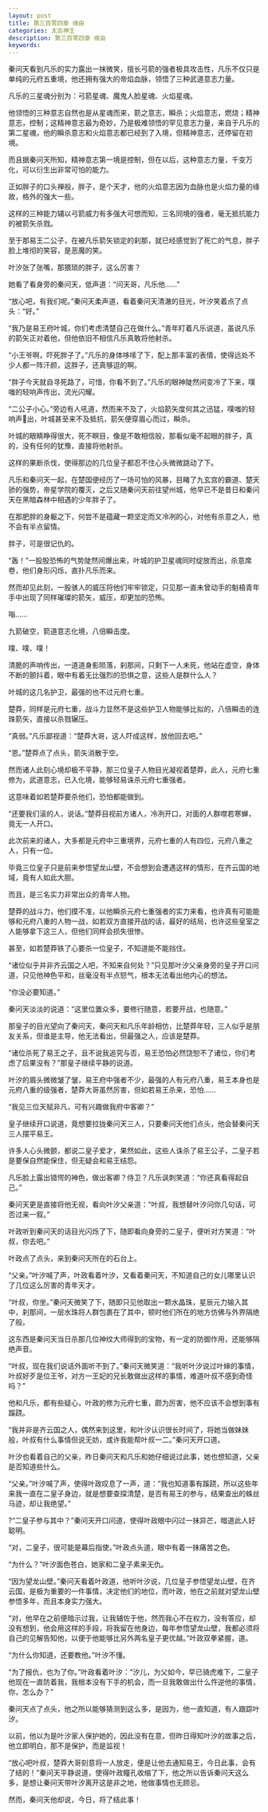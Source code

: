 ```yaml
---
layout: post
title: 第三百零四章 缘由
categories: 太古神王
description: 第三百零四章 缘由
keywords:
---
```


秦问天看到凡乐的实力露出一抹微笑，擅长弓箭的强者极具攻击性，凡乐不仅只是单纯的元府五重境，他还拥有强大的帝焰血脉，领悟了三种武道意志力量。

凡乐的三星魂分别为：弓箭星魂、魔鬼人脸星魂、火焰星魂。

他领悟的三种意志自然也是从星魂而来，箭之意志，瞬杀；火焰意志，燃烧；精神意志，控制；这精神意志最为奇妙，乃是极难领悟的罕见意志力量，来自于凡乐的第二星魂，他的瞬杀意志和火焰意志都已经到了入境，但精神意志，还停留在初境。

而且据秦问天所知，精神意志第一境是控制，但在以后，这种意志力量，千变万化，可以衍生出非常可怕的能力。

正如胖子的口头禅般，胖子，是个天才，他的火焰意志因为血脉也是火焰力量的缘故，格外的强大一些。

这样的三种能力辅以弓箭威力有多强大可想而知，三名同境的强者，毫无抵抗能力的被箭矢杀戮。

至于那易王二公子，在被凡乐箭矢锁定的刹那，就已经感觉到了死亡的气息，胖子脸上堆彻的笑容，是恶魔的笑。

叶汐张了张嘴，那猥琐的胖子，这么厉害？

她看了看身旁的秦问天，低声道：“问天哥，凡乐他……”

“放心吧，有我们呢。”秦问天柔声道，看着秦问天清澈的目光，叶汐笑着点了点头：“好。”

“我乃是易王府叶城，你们考虑清楚自己在做什么。”青年盯着凡乐说道，虽说凡乐的箭矢正对着他，但他依旧不相信凡乐真敢将他射杀。

“小王爷啊，吓死胖子了。”凡乐的身体哆嗦了下，配上那丰富的表情，使得远处不少人都一阵汗颜，这胖子，还真够逗的啊。

“胖子今天就自寻死路了，可惜，你看不到了。”凡乐的眼神陡然间变冷了下来，噗嗤的轻响声传出，流光闪耀。

“二公子小心。”旁边有人吼道，然而来不及了，火焰箭矢度何其之迅猛，噗嗤的轻响声出，叶城甚至来不及抵抗，箭矢便穿眉心而过，瞬杀。

叶城的眼睛睁得很大，死不瞑目，像是不敢相信般，那看似毫不起眼的胖子，真的，没有任何的犹豫，直接将他射杀。

这样的果断杀伐，使得那边的几位皇子都忍不住心头微微跳动了下。

凡乐和秦问天一起，在楚国便经历了一场可怕的风暴，目睹了九玄宫的霸道、楚天骄的强势，帝星学院的覆灭，之后又随秦问天前往望州城，他早已不是昔日和秦问天在黑暗森林中相遇的少年胖子了。

在那肥胖的身躯之下，何尝不是蕴藏一颗坚定而又冷冽的心，对他有杀意之人，他不会有半点留情。

胖子，可是很记仇的。

“轰！”一股股恐怖的气势陡然间爆出来，叶城的护卫星魂同时绽放而出，杀意席卷，他们身形闪烁，直扑凡乐而来。

然而却见此刻，一股骇人的威压将他们牢牢锁定，只见那一直未曾动手的魁梧青年手中出现了同样璀璨的箭矢，威压，却更加的恐怖。

嗡……

九箭破空，箭道意志化境，八倍瞬击度。

噗、噗、噗！

清脆的声响传出，一道道身影陨落，刹那间，只剩下一人未死，他站在虚空，身体不断的颤抖着，眼中有着无比强烈的恐惧之意，这些人是群什么人？

叶城的这几名护卫，最强的也不过元府七重。

楚莽，同样是元府七重，战斗力显然不是这些护卫人物能够比拟的，八倍瞬击的连珠箭矢，直接以杀戮辗压。

“真弱。”凡乐鄙视道：“楚莽大哥，这人吓成这样，放他回去吧。”

“恩。”楚莽点了点头，箭矢消散于空。

然而诸人此刻心境却极不平静，那三位皇子人物目光凝视着楚莽，此人，元府七重修为，武道意志，已入化境，能够轻易诛杀元府七重强者。

这意味着如若楚莽要杀他们，恐怕都能做到。

“还要我们滚的人，说话。”楚莽目视前方诸人，冷冽开口，对面的人群噤若寒蝉，竟无一人开口。

此次前来的诸人，大多都是元府中三重境界，元府七重的人有四位，元府八重之人，只有一位。

毕竟三位皇子只是前来参悟望龙山壁，不会想到会遭遇这样的情形，在齐云国的地域，竟有人如此大胆。

而且，是三名实力非常出众的青年人物。

楚莽的战斗力，他们摸不准，以他瞬杀元府七重强者的实力来看，也许真有可能能够和元府八重的人物一战，如若双方直接开战的话，最好的结局，也许这些皇室之人能够拿下这三人，但他们同样会损失很惨。

甚至，如若楚莽铁了心要杀一位皇子，不知道能不能挡住。

“诸位似乎并非齐云国之人吧，不知来自何处？”只见那叶汐父亲身旁的皇子开口问道，只见他神色平和，丝毫没有半点怒气，根本无法看出他内心的想法。

“你没必要知道。”

秦问天淡淡的说道：“这里位置众多，要修行随意，若要开战，也随意。”

那皇子的目光望向了秦问天，秦问天和凡乐年龄相仿，比楚莽年轻，三人似乎是朋友关系，但谁是主导，他无法看出，但最强之人，应该是楚莽。

“诸位杀死了易王之子，且不说我追究与否，易王恐怕必然饶恕不了诸位，你们考虑了后果没有？”那皇子继续平静的说道。

叶汐的眉头微微皱了皱，易王府中强者不少，最强的人有元府八重，易王本身也是元府八重的级强者，楚莽大哥虽然厉害，但如若易王杀来，恐怕……

“我见三位天赋非凡，可有兴趣做我府中客卿？”

皇子继续开口说道，竟想要拉拢秦问天三人，只要秦问天他们点头，他会替秦问天三人摆平易王。

许多人心头微颤，都说二皇子爱才，果然如此，这些人诛杀了易王公子，二皇子若是要保自然能保住，但无疑会和易王结怨。

凡乐脸上露出错愕的神色，做出客卿？侍卫？凡乐讽刺笑道：“你还真看得起自己。”

秦问天更是直接将他无视，看向叶汐父亲道：“叶叔，我想替叶汐问你几句话，可否过来一叙。”

叶政听到秦问天的话目光闪烁了下，随即看向身旁的二皇子，便听对方笑道：“叶叔，你去吧。”

叶政点了点头，来到秦问天所在的石台上。

“父亲。”叶汐喊了声，叶政看着叶汐，又看着秦问天，不知道自己的女儿哪里认识了几位这么厉害的青年天才。

“叶叔，你坐。”秦问天微笑了下，随即只见他取出一颗水晶珠，星辰元力输入其中，刹那间，一层水珠将人群包裹在了其中，顿时他们所在的地方仿佛与外界隔绝了般。

这东西是秦问天当日杀那几位神纹大师得到的宝物，有一定的防御作用，还能够隔绝声音。

“叶叔，现在我们说话外面听不到了。”秦问天微笑道：“我听叶汐说过叶婶的事情，叶叔好歹是位王爷，对方一王妃的兄长敢做出这样的事情，难道叶叔不感到奇怪吗？”

他和凡乐，都有些疑心，叶政的修为元府七重，颇为厉害，他不应该不会想到事有蹊跷。

“我并非是齐云国之人，偶然来到这里，和叶汐认识很长时间了，将她当做妹妹般，叶叔有什么事情但说无妨，或许我能帮叶叔一二。”秦问天开口道。

叶汐也看着自己的父亲，昨日秦问天和凡乐和她仔细说过此事，她也想知道，父亲是否知道些什么。

“父亲。”叶汐喊了声，使得叶政叹息了一声，道：“我也知道事有蹊跷，所以这些年来我一直在二皇子身边，就是想要查探清楚，是否有易王的参与，结果查出的蛛丝马迹，却让我绝望。”

?“二皇子参与其中？”秦问天开口问道，使得叶政眼中闪过一抹异芒，暗道此人好聪明。

“对，二皇子，很可能是幕后指使。”叶政点头道，眼中有着一抹痛苦之色。

“为什么？”叶汐面色苍白，她家和二皇子素来无仇。

“因为望龙山壁。”秦问天看着叶政道，他听叶汐说，几位皇子参悟望龙山壁，在齐云国，是极为重要的一件事情，决定他们的地位，而叶政，他在之前就对望龙山壁参悟多年，而且本身实力强大。

“对，他早在之前便暗示过我，让我辅佐于他，然而我心不在权力，没有答应，却没有想到，他会用这样的手段，将我留在他身边，每年参悟望龙山壁，我都必须将自己的见解告知他，以便于他能够比另外两名皇子更优越。”叶政双拳紧握，道。

“为什么你知道，还要教他。”叶汐不懂。

“为了报仇，也为了你。”叶政看着叶汐：“汐儿，为父如今，早已骑虎难下，二皇子他现在一直防着我，我根本没有下手的机会，而一旦我敢做出什么忤逆他的事情，你，怎么办？”

秦问天点了点头，他之所以能够猜测到这么多，是因为，他一直知道，有人跟踪叶汐。

以前，他以为是叶汐家人保护她的，因此没有在意，但昨日得知叶汐的故事之后，他立即明白，那不是保护，而是监视！

“放心吧叶叔，楚莽大哥刻意将一人放走，便是让他去通知易王，今日此事，会有了结的！”秦问天平静说道，使得叶政瞳孔收缩了下，他之所以告诉秦问天这么多，是想让秦问天带叶汐离开这是非之地，他做事情也无顾忌。

然而，秦问天他却说，今日，将了结此事！
